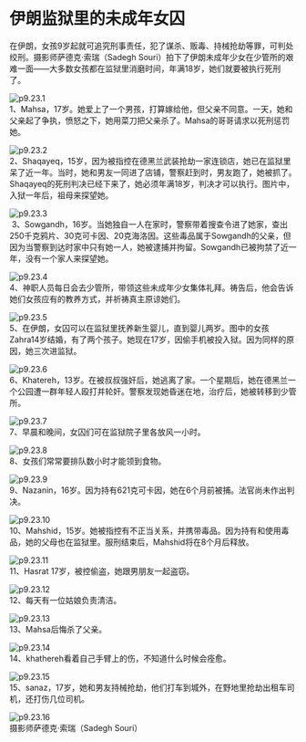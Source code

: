 # 伊朗监狱里的未成年女囚

在伊朗，女孩9岁起就可追究刑事责任，犯了谋杀、贩毒、持械抢劫等罪，可判处绞刑。摄影师萨德克·索瑞（Sadegh Souri）拍下了伊朗未成年少女在少管所的艰难一面——大多数女孩都在监狱里消磨时间，年满18岁，她们就要被执行死刑了。

![p9.23.1](/images/9.23.1.jpg)  
1、Mahsa，17岁。她爱上了一个男孩，打算嫁给他，但父亲不同意。一天，她和父亲起了争执，愤怒之下，她用菜刀把父亲杀了。Mahsa的哥哥请求以死刑惩罚她。

![p9.23.2](/images/9.23.2.jpg)  
2、Shaqayeq，15岁，因为被指控在德黑兰武装抢劫一家连锁店，她已在监狱里呆了近一年。当时，她和男友一同进了店铺，警察赶到时，男友跑了，她被抓了。Shaqayeq的死刑判决已经下来了，她必须年满18岁，判决才可以执行。图片中，入狱一年后，祖母来探望她。

![p9.23.3](/images/9.23.3.jpg)  
 3、Sowgandh，16岁。当她独自一人在家时，警察带着搜查令进了她家，查出250千克鸦片、30克可卡因、20克海洛因。这些毒品属于Sowgandh的父亲，但因为当警察到达时家中只有她一人，她被逮捕并拘留。Sowgandh已被拘禁了近一年，没有一个家人来探望她。

![p9.23.4](/images/9.23.4.jpg)  
4、神职人员每日会去少管所，带领这些未成年少女集体礼拜。祷告后，他会告诉她们女孩应有的教养方式，并祈祷真主原谅她们。

![p9.23.5](/images/9.23.5.jpg)  
5、在伊朗，女囚可以在监狱里抚养新生婴儿，直到婴儿两岁。图中的女孩Zahra14岁结婚，有了两个孩子。她现在17岁，因偷手机被投入狱。因为同样的原因，她三次进监狱。

![p9.23.6](/images/9.23.6.jpg)  
6、Khatereh，13岁。在被叔叔强奸后，她逃离了家。一个星期后，她在德黑兰一个公园遭一群年轻人殴打并轮奸。警察发现她昏迷在地，治疗后，她被转移到少管所。

![p9.23.7](/images/9.23.7.jpg)  
7、早晨和晚间，女囚们可在监狱院子里各放风一小时。

![p9.23.8](/images/9.23.8.jpg)  
8、女孩们常常要排队数小时才能领到食物。

![p9.23.9](/images/9.23.9.jpg)  
9、Nazanin，16岁。因为持有621克可卡因，她在6个月前被捕。法官尚未作出判决。

![p9.23.10](/images/9.23.10.jpg)  
10、Mahshid，15岁。她被指控有不正当关系，并携带毒品。因为持有和使用毒品，她的父母也在监狱里。服刑结束后，Mahshid将在8个月后释放。

![p9.23.11](/images/9.23.11.jpg)  
11、Hasrat 17岁，被控偷盗，她跟男朋友一起盗窃。

![p9.23.12](/images/9.23.12.jpg)  
12、每天有一位姑娘负责清洁。

![p9.23.13](/images/9.23.13.jpg)  
13、Mahsa后悔杀了父亲。

![p9.23.14](/images/9.23.14.jpg)  
14、khathereh看着自己手臂上的伤，不知道什么时候会痊愈。

![p9.23.15](/images/9.23.15.jpg)  
15、sanaz，17岁，她和男友持械抢劫，他们打车到城外，在野地里抢劫出租车司机，还打伤几位司机。

![p9.23.16](/images/9.23.16.jpg)  
摄影师萨德克·索瑞（Sadegh Souri）
